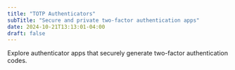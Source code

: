 ```yaml
---
title: "TOTP Authenticators"
subTitle: "Secure and private two-factor authentication apps"
date: 2024-10-21T13:13:01-04:00
draft: false
---
```


Explore authenticator apps that securely generate two-factor authentication codes.
